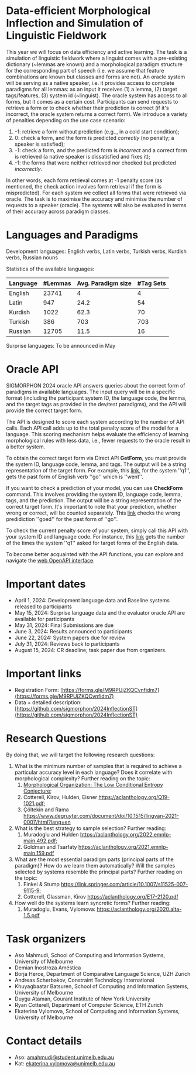 # Data-efficient Morphological Inflection and Simulation of Linguistic Fieldwork

This year we will focus on data efficiency and active learning. The task is a simulation of linguistic fieldwork where a linguist comes with a pre-existing dictionary (~lemmas are known) and a morphological paradigm structure for the corresponding part of speech (i.e. we assume that feature combinations are known but classes and forms are not). An oracle system will be serving as a native speaker, i.e. it provides access to complete paradigms for all lemmas: as an input it receives (1) a lemma, (2) target tags/features, (3) system id (~linguist). The oracle system has access to all forms, but it comes as a certain cost. Participants can send requests to retrieve a form or to check whether their prediction is correct (if it's incorrect, the oracle system returns a correct form). We introduce a variety of penalties depending on the use case scenario:
1. -1: retrieve a form without prediction (e.g.., in a cold start condition);
2. 0:  check a form, and the form is predicted *correctly* (no penalty; a speaker is satisfied);
3. -1: check a form, and the predicted form is *incorrect* and a correct form is retrieved (a native speaker is dissatisfied and fixes it);
4. -1: the forms that were neither retrieved nor checked but predicted *incorrectly*.

In other words, each form retrieval comes at -1 penalty score (as mentioned, the check action involves form retrieval if the form is mispredicted).
For each system we collect all forms that were retrieved via oracle. The task is to maximise the accuracy and minimise the number of requests to a speaker (oracle). The systems will also be evaluated in terms of their accuracy across paradigm classes. 

# Languages and Paradigms
Development languages: English verbs, Latin verbs, Turkish verbs, Kurdish verbs, Russian nouns

Statistics of the available languages:

| Language | #Lemmas |  Avg. Paradigm size | #Tag Sets |
|----------|---------|--------------------|-----------|
| English  | 23741   |  4                  | 4         | 
| Latin    | 947     |  24.2               | 54        | 
| Kurdish  | 1022    |  62.3               | 70        | 
| Turkish  | 386     |  703                | 703       | 
| Russian  | 12705   |  11.5               | 16        | 

Surprise languages: To be announced in May

# Oracle API
SIGMORPHON 2024 oracle API answers queries about the correct form of paradigms in available languages.
The input query will be in a specific format (including the participant system ID, the language code, the lemma, and the target tags as provided in the dev/test paradigms), and the API will provide the correct target form. 

The API is designed to score each system according to the number of API calls. Each API call adds up to the total penalty score of the model for a language.
This scoring mechanism helps evaluate the efficiency of learning morphological rules with less data, i.e., fewer requests to the oracle result in a better system. 

To obtain the correct target form via Direct API **GetForm**, you must provide the system ID, language code, lemma, and tags.
The output will be a string representation of the target form.
For example, this [link](https://test2.kurdinus.com/Oracle/GetForm?sysID=q1&lang=eng&lemma=go&tags=V;PST), for the system ''q1'', gets the past form of English verb ''go'' which is ''went''.

If you want to check a prediction of your model, you can use **CheckForm** command. This involves providing the system ID, language code, lemma, tags, and the prediction. The output will be a string representation of the correct target form. It's important to note that your prediction, whether wrong or correct, will be counted separately.
This [link](https://test2.kurdinus.com/Oracle/CheckForm?sysID=q1&lang=eng&lemma=go&tags=V;PST&predicted=goed) checks the wrong predidiction ''goed'' for the past form of ''go''.

To check the current penalty score of your system, simply call this API with your system ID and language code. For instance, this [link](https://test2.kurdinus.com/Oracle/GetStat?sysID=q1&lang=eng) gets the number of the times the system ''q1'' asked for target forms of the English data.

To become better acquainted with the API functions, you can explore and navigate the [web OpenAPI interface](https://test2.kurdinus.com/swagger/).

# Important dates
- April 1, 2024: Development language data and Baseline systems released to participants
- May 15, 2024: Surprise language data and the evaluator oracle API are available for participants
- May 31, 2024: Final Submissions are due
- June 3, 2024: Results announced to participants
- June 22, 2024: System papers due for review
- July 31, 2024: Reviews back to participants
- August 15, 2024: CR deadline; task paper due from organizers.

# Important links
- Registration Form: [https://forms.gle/M9RPUjZKQCvnfidm7](https://forms.gle/M9RPUjZKQCvnfidm7)
- Data + detailed description: [https://github.com/sigmorphon/2024InflectionST](https://github.com/sigmorphon/2024InflectionST)

# Research Questions
By doing that, we will target the following research questions:

1. What is the minimum number of samples that is required to achieve a particular accuracy level in each language? Does it correlate with morphological complexity? Further reading on the topic:
    1. [Morphological Organization: The Low Conditional Entropy Conjecture](https://muse.jhu.edu/article/521667/summary);
    2. Cotterell, Kirov, Hulden, Eisner https://aclanthology.org/Q19-1021.pdf;
    3. Çöltekin and Rama https://www.degruyter.com/document/doi/10.1515/lingvan-2021-0007/html?lang=en
2. What is the best strategy to sample selection? Further reading:
    1. Muradoglu and Hulden https://aclanthology.org/2022.emnlp-main.492.pdf;
    2. Goldman and Tsarfaty https://aclanthology.org/2021.emnlp-main.159.pdf
3. What are the most essential paradigm parts (principal parts of the paradigm)? How do we learn them automatically? Will the samples selected by systems resemble the principal parts? Further reading on the topic:
    1. Finkel & Stump https://link.springer.com/article/10.1007/s11525-007-9115-9;
    2. Cotterell, Glassman, Kirov https://aclanthology.org/E17-2120.pdf 
4. How well do the systems learn syncretic forms? Further reading:
    1. Muradoglu, Evans, Vylomova: https://aclanthology.org/2020.alta-1.5.pdf

# Task organizers
- Aso Mahmudi, School of Computing and Information Systems, University of Melbourne
- Demian Inostroza Améstica
- Borja Herce, Department of Comparative Language Science, UZH Zurich
- Andreas Scherbakov, Constraint Technology International
- Khuyagbaatar Batsuren, School of Computing and Information Systems, University of Melbourne
- Duygu Ataman, Courant Institute of New York University
- Ryan Cotterell, Department of Computer Science, ETH Zurich
- Ekaterina Vylomova, School of Computing and Information Systems, University of Melbourne
 
# Contact details
- Aso: amahmudi@student.unimelb.edu.au
- Kat: ekaterina.vylomova@unimelb.edu.au

